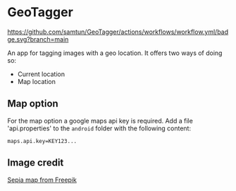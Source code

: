 # GeoTagger

https://github.com/samtun/GeoTagger/actions/workflows/workflow.yml/badge.svg?branch=main

An app for tagging images with a geo location. It offers two ways of doing so:
* Current location
* Map location

## Map option

For the map option a google maps api key is required. 
Add a file 'api.properties' to the `android` folder with the following content:
```
maps.api.key=KEY123...
```

## Image credit

<a href="https://de.freepik.com/vektoren-kostenlos/weinleseweltkarte-im-sepia-schattiert-hintergrund_5793540.htm#fromView=search&page=1&position=2&uuid=96701ed7-cdb1-454e-a55c-9fd603e7c270">Sepia map from Freepik</a>